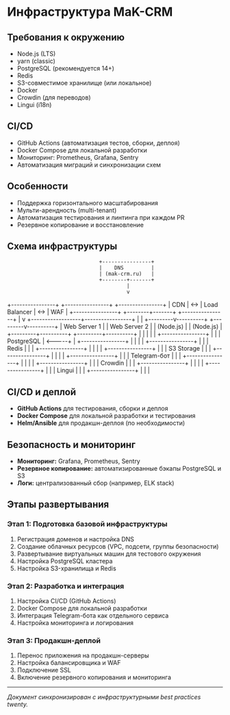 # Инфраструктура MaK-CRM

## Требования к окружению
- Node.js (LTS)
- yarn (classic)
- PostgreSQL (рекомендуется 14+)
- Redis
- S3-совместимое хранилище (или локальное)
- Docker
- Crowdin (для переводов)
- Lingui (i18n)

## CI/CD
- GitHub Actions (автоматизация тестов, сборки, деплоя)
- Docker Compose для локальной разработки
- Мониторинг: Prometheus, Grafana, Sentry
- Автоматизация миграций и синхронизации схем

## Особенности
- Поддержка горизонтального масштабирования
- Мульти-арендность (multi-tenant)
- Автоматизация тестирования и линтинга при каждом PR
- Резервное копирование и восстановление

## Схема инфраструктуры

                                  +----------------+
                                  |    DNS         |
                                  | (mak-crm.ru)   |
                                  +--------+-------+
                                           |
                                           v
+----------------+     +----------------+     +----------------+
|     CDN        | <-> | Load Balancer  | <-> |     WAF        |
+----------------+     +--------+-------+     +----------------+
                                |
                                v
            +------------------+-----------------+
            |                                    |
  +---------v----------+             +---------v----------+
  |  Web Server 1      |             |  Web Server 2      |
  | (Node.js)          |             | (Node.js)          |
  +---------+----------+             +---------+----------+
            |                                    |
            |                                    |
            |           +----------------+       |
            |           |   PostgreSQL   | <-----+
            |           +----------------+       |
            |                                    |
            |           +----------------+       |
            |           |    Redis       |       |
            |           +----------------+       |
            |                                    |
            |           +----------------+       |
            |           |  S3 Storage    |       |
            |           +----------------+       |
            |                                    |
            |           +----------------+       |
            |           | Telegram-бот   |       |
            |           +----------------+       |
            |                                    |
            |           +----------------+       |
            |           |  Crowdin       |       |
            |           +----------------+       |
            |                                    |
            |           +----------------+       |
            |           |  Lingui        |       |
            |           +----------------+       |
            |                                    |

## CI/CD и деплой
- **GitHub Actions** для тестирования, сборки и деплоя
- **Docker Compose** для локальной разработки и тестирования
- **Helm/Ansible** для продакшн-деплоя (по необходимости)

## Безопасность и мониторинг
- **Мониторинг:** Grafana, Prometheus, Sentry
- **Резервное копирование:** автоматизированные бэкапы PostgreSQL и S3
- **Логи:** централизованный сбор (например, ELK stack)

## Этапы развертывания

### Этап 1: Подготовка базовой инфраструктуры
1. Регистрация доменов и настройка DNS
2. Создание облачных ресурсов (VPC, подсети, группы безопасности)
3. Развертывание виртуальных машин для тестового окружения
4. Настройка PostgreSQL кластера
5. Настройка S3-хранилища и Redis

### Этап 2: Разработка и интеграция
1. Настройка CI/CD (GitHub Actions)
2. Docker Compose для локальной разработки
3. Интеграция Telegram-бота как отдельного сервиса
4. Настройка мониторинга и логирования

### Этап 3: Продакшн-деплой
1. Перенос приложения на продакшн-серверы
2. Настройка балансировщика и WAF
3. Подключение SSL
4. Включение резервного копирования и мониторинга

---

_Документ синхронизирован с инфраструктурными best practices twenty._
